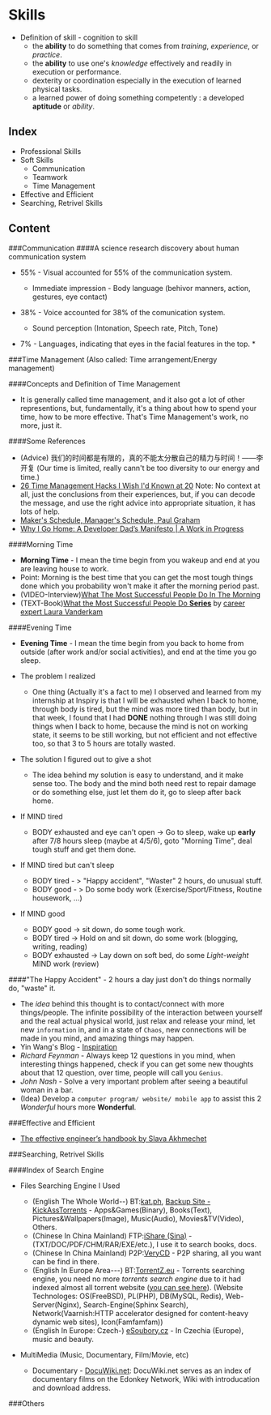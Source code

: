 <html>
<head><title>Skills</title></head>
<body>

Skills
======
* Definition of skill - cognition to skill
  * the __ability__ to do something that comes from _training_, _experience_, or _practice_.
  * the __ability__ to use one's _knowledge_ effectively and readily in execution or performance.
  * dexterity or coordination especially in the execution of learned physical tasks.
  * a learned power of doing something competently : a developed __aptitude__ or _ability_.

Index
------
* Professional Skills
* Soft Skills
  * Communication
  * Teamwork
  * Time Management
* Effective and Efficient
* Searching, Retrivel Skills



Content
-------
###Communication
####A science research discovery about human communication system
* 55% - Visual accounted for 55% of the communication system.
  * Immediate impression - Body language (behivor manners, action, gestures, eye contact)

* 38% - Voice accounted for 38% of the comunication system.
  * Sound perception (Intonation, Speech rate, Pitch, Tone)

* 7%  - Languages, indicating that eyes in the facial features in the top.
  * 

###Time Management (Also called: Time arrangement/Energy management)

####Concepts and Definition of Time Management
* It is generally called time management, and it also got a lot of other representions, but, fundamentally, it's a thing about how to spend your time, how to be more effective. That's Time Management's work, no more, just it.

####Some References
* (Advice) 我们的时间都是有限的，真的不能太分散自己的精力与时间！——李开复 (Our time is limited, really cann't be too diversity to our energy and time.)
* [26 Time Management Hacks I Wish I'd Known at 20](http://www.slideshare.net/egarbugli/26-time-management-hacks-i-wish-id-known-at-20) Note: No context at all, just the conclusions from their experiences, but, if you can decode the message, and use the right advice into appropriate situation, it has lots of help.
* [Maker's Schedule, Manager's Schedule, Paul Graham](http://www.paulgraham.com/makersschedule.html)
* [Why I Go Home: A Developer Dad’s Manifesto | A Work in Progress](http://adamschepis.com/blog/2011/09/15/why-i-go-home-a-dads-manifesto/)

####Morning Time
* __Morning Time__ - I mean the time begin from you wakeup and end at you are leaving house to work.
* Point: Morning is the best time that you can get the most tough things done which you probability won't make it after the morning period past.
* (VIDEO-Interview)[What The Most Successful People Do In The Morning](http://www.businessinsider.com/laura-vanderkam-what-the-most-successful-people-do-before-breakfast-2012-7)
* (TEXT-Book)[What the Most Successful People Do __Series__](http://lauravanderkam.com/books/successful-people-do/) by [career expert Laura Vanderkam](http://lauravanderkam.com/)

####Evening Time
* __Evening Time__ - I mean the time begin from you back to home from outside (after work and/or social activities), and end at the time you go sleep.

* The problem I realized
  * One thing (Actually it's a fact to me) I observed and learned from my internship at Inspiry is that I will be exhausted when I back to home, through body is tired, but the mind was more tired than body, but in that week, I found that I had __DONE__ nothing through I was still doing things when I back to home, because the mind is not on working state, it seems to be still working, but not efficient and not effective too, so that 3 to 5 hours are totally wasted.

* The solution I figured out to give a shot
  * The idea behind my solution is easy to understand, and it make sense too. The body and the mind both need rest to repair damage or do something else, just let them do it, go to sleep after back home.

* If MIND tired
  * BODY exhausted and eye can't open -> Go to sleep, wake up __early__ after 7/8 hours sleep (maybe at 4/5/6), goto "Morning Time", deal tough stuff and get them done.
* If MIND tired but can't sleep
  * BODY tired - > "Happy accident", "Waster" 2 hours, do unusual stuff.
  * BODY good - > Do some body work (Exercise/Sport/Fitness, Routine housework, ...)
* If MIND good
  * BODY good -> sit down, do some tough work.
  * BODY tired -> Hold on and sit down, do some work (blogging, writing, reading)
  * BODY exhausted -> Lay down on soft bed, do some _Light-weight_ MIND work (review)


####"The Happy Accident" - 2 hours a day just don't do things normally do, "waste" it.
  * The _idea_ behind this thought is to contact/connect with more things/people. The infinite possibility of the interaction between yourself and the real actual physical world, just relax and release your mind, let new `information` in, and in a state of `Chaos`, new connections will be made in you mind, and amazing things may happen.
  * Yin Wang's Blog - [Inspiration](https://github.com/yinwang0/blog-cn/blob/gh-pages/_posts/2013-04-12-inspiration.md)
  * _Richard Feynman_ - Always keep 12 questions in you mind, when interesting things happened, check if you can get some new thoughts about that 12 question, over time, people will call you `Genius`.
  * _John Nash_ - Solve a very important problem after seeing a beautiful woman in a bar.
  * (Idea) Develop a `computer program/ website/ mobile app` to assist this 2 _Wonderful_ hours more __Wonderful__.


###Effective and Efficient
* [The effective engineer’s handbook by Slava Akhmechet](http://www.defmacro.org/2013/03/10/effective-handbook.html)

###Searching, Retrivel Skills

####Index of Search Engine
* Files Searching Engine I Used
  * (English The Whole World--) BT:[kat.ph](http://kat.ph), [Backup Site - KickAssTorrents](http://kickasstorrents.com) - Apps&Games(Binary), Books(Text), Pictures&Wallpapers(Image), Music(Audio), Movies&TV(Video), Others.
  * (Chinese In China Mainland) FTP:[iShare (Sina)](http://ishare.iask.sina.com.cn/) - (TXT/DOC/PDF/CHM/RAR/EXE/etc.), I use it to search books, docs.
  * (Chinese In China Mainland) P2P:[VeryCD](http://www.verycd.com) - P2P sharing, all you want can be find in there.
  * (English In Europe Area---) BT:[TorrentZ.eu](http://torrentz.eu/) - Torrents searching engine, you need no more _torrents search engine_ due to it had indexed almost all torrent website ([you can see here](http://torrentz.eu/help)). (Website Technologes: OS(FreeBSD), PL(PHP), DB(MySQL, Redis), Web-Server(Nginx), Search-Engine(Sphinx Search), Network(Vaarnish:HTTP accelerator designed for content-heavy dynamic web sites), Icon(Famfamfam))
  * (English In Europe: Czech-) [eSoubory.cz](http://www.esoubory.cs/en) - In Czechia (Europe), music and beauty.

* MultiMedia (Music, Documentary, Film/Movie, etc)
  * Documentary - [DocuWiki.net](http://docuwiki.net/index.php?title=Main_Page): DocuWiki.net serves as an index of documentary films on the Edonkey Network, Wiki with introducation and download address.

###Others

</body>
</html>
